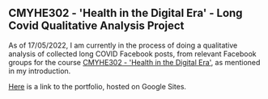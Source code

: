 ## CMYHE302 - 'Health in the Digital Era' - Long Covid Qualitative Analysis Project

As of 17/05/2022, I am currently in the process of doing a qualitative analysis of collected long COVID Facebook posts, from relevant Facebook groups for the course [CMYHE302 - 'Health in the Digital Era'](https://papers.waikato.ac.nz/papers/2022/CMYHE302), as mentioned in my introduction.

[Here](https://sites.google.com/view/longcovidqualitativeanalysis) is a link to the portfolio, hosted on Google Sites.
